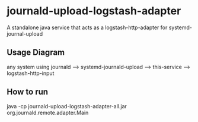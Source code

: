 # journald-upload-logstash-adapter
A standalone java service that acts as a logstash-http-adapter for systemd-journal-upload

## Usage Diagram

any system using journald --> systemd-journald-upload --> this-service --> logstash-http-input

## How to run
java -cp journald-upload-logstash-adapter-all.jar org.journald.remote.adapter.Main


